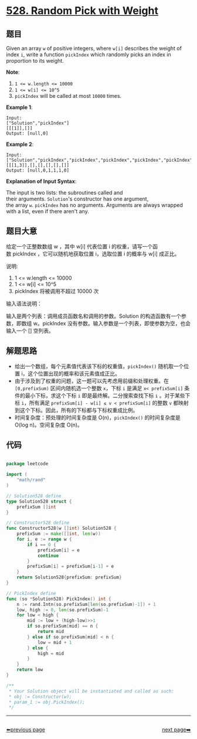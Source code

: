 # [528. Random Pick with Weight](https://leetcode.com/problems/random-pick-with-weight/)


## 题目

Given an array `w` of positive integers, where `w[i]` describes the weight of index `i`, write a function `pickIndex` which randomly picks an index in proportion to its weight.

**Note**:

1. `1 <= w.length <= 10000`
2. `1 <= w[i] <= 10^5`
3. `pickIndex` will be called at most `10000` times.

**Example 1**:

    Input: 
    ["Solution","pickIndex"]
    [[[1]],[]]
    Output: [null,0]

**Example 2**:

    Input: 
    ["Solution","pickIndex","pickIndex","pickIndex","pickIndex","pickIndex"]
    [[[1,3]],[],[],[],[],[]]
    Output: [null,0,1,1,1,0]

**Explanation of Input Syntax**:

The input is two lists: the subroutines called and their arguments. `Solution`'s constructor has one argument, the array `w`. `pickIndex` has no arguments. Arguments are always wrapped with a list, even if there aren't any.


## 题目大意

给定一个正整数数组 w ，其中 w[i] 代表位置 i 的权重，请写一个函数 pickIndex ，它可以随机地获取位置 i，选取位置 i 的概率与 w[i] 成正比。

说明:

1. 1 <= w.length <= 10000
2. 1 <= w[i] <= 10^5
3. pickIndex 将被调用不超过 10000 次


输入语法说明：

输入是两个列表：调用成员函数名和调用的参数。Solution 的构造函数有一个参数，即数组 w。pickIndex 没有参数。输入参数是一个列表，即使参数为空，也会输入一个 [] 空列表。



## 解题思路

- 给出一个数组，每个元素值代表该下标的权重值，`pickIndex()` 随机取一个位置 i，这个位置出现的概率和该元素值成正比。
- 由于涉及到了权重的问题，这一题可以先考虑用前缀和处理权重。在 `[0,prefixSum)` 区间内随机选一个整数 `x`，下标 `i` 是满足 `x< prefixSum[i]` 条件的最小下标，求这个下标 `i` 即是最终解。二分搜索查找下标 `i` 。对于某些下标 `i`，所有满足 `prefixSum[i] - w[i] ≤ v < prefixSum[i]` 的整数 `v` 都映射到这个下标。因此，所有的下标都与下标权重成比例。
- 时间复杂度：预处理的时间复杂度是 O(n)，`pickIndex()` 的时间复杂度是 O(log n)。空间复杂度 O(n)。


## 代码

```go

package leetcode

import (
	"math/rand"
)

// Solution528 define
type Solution528 struct {
	prefixSum []int
}

// Constructor528 define
func Constructor528(w []int) Solution528 {
	prefixSum := make([]int, len(w))
	for i, e := range w {
		if i == 0 {
			prefixSum[i] = e
			continue
		}
		prefixSum[i] = prefixSum[i-1] + e
	}
	return Solution528{prefixSum: prefixSum}
}

// PickIndex define
func (so *Solution528) PickIndex() int {
	n := rand.Intn(so.prefixSum[len(so.prefixSum)-1]) + 1
	low, high := 0, len(so.prefixSum)-1
	for low < high {
		mid := low + (high-low)>>1
		if so.prefixSum[mid] == n {
			return mid
		} else if so.prefixSum[mid] < n {
			low = mid + 1
		} else {
			high = mid
		}
	}
	return low
}

/**
 * Your Solution object will be instantiated and called as such:
 * obj := Constructor(w);
 * param_1 := obj.PickIndex();
 */

```



----------------------------------------------
<div style="display: flex;justify-content: space-between;align-items: center;">
<p><a href="https://books.halfrost.com/leetcode/ChapterFour/0500~0599/0526.Beautiful-Arrangement/">⬅️previous page</a></p>
<p><a href="https://books.halfrost.com/leetcode/ChapterFour/0500~0599/0529.Minesweeper/">next page➡️</a></p>
</div>
